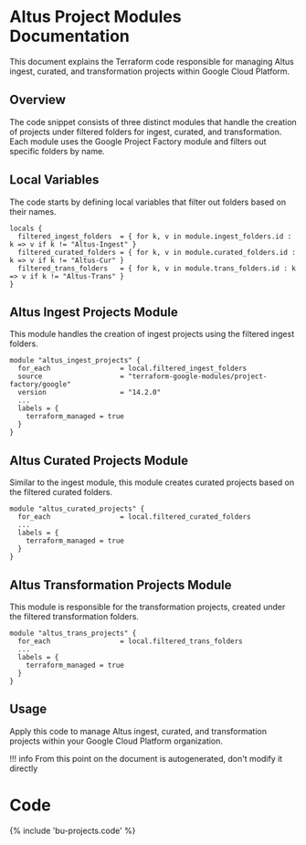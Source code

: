 # Altus Project Modules Documentation

This document explains the Terraform code responsible for managing Altus ingest, curated, and transformation projects within Google Cloud Platform.

## Overview

The code snippet consists of three distinct modules that handle the creation of projects under filtered folders for ingest, curated, and transformation. Each module uses the Google Project Factory module and filters out specific folders by name.

## Local Variables

The code starts by defining local variables that filter out folders based on their names.

```hcl
locals {
  filtered_ingest_folders  = { for k, v in module.ingest_folders.id : k => v if k != "Altus-Ingest" }
  filtered_curated_folders = { for k, v in module.curated_folders.id : k => v if k != "Altus-Cur" }
  filtered_trans_folders   = { for k, v in module.trans_folders.id : k => v if k != "Altus-Trans" }
}
```

## Altus Ingest Projects Module

This module handles the creation of ingest projects using the filtered ingest folders.

```hcl
module "altus_ingest_projects" {
  for_each                 = local.filtered_ingest_folders
  source                   = "terraform-google-modules/project-factory/google"
  version                  = "14.2.0"
  ...
  labels = {
    terraform_managed = true
  }
}
```

## Altus Curated Projects Module

Similar to the ingest module, this module creates curated projects based on the filtered curated folders.

```hcl
module "altus_curated_projects" {
  for_each                 = local.filtered_curated_folders
  ...
  labels = {
    terraform_managed = true
  }
}
```

## Altus Transformation Projects Module

This module is responsible for the transformation projects, created under the filtered transformation folders.

```hcl
module "altus_trans_projects" {
  for_each                 = local.filtered_trans_folders
  ...
  labels = {
    terraform_managed = true
  }
}
```

## Usage

Apply this code to manage Altus ingest, curated, and transformation projects within your Google Cloud Platform organization.


!!! info
    From this point on the document is autogenerated, don't modify it directly
    
# Code

{% include 'bu-projects.code' %}
